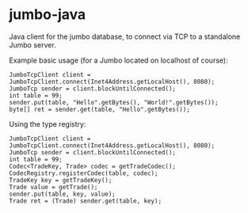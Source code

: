 # jumbo-java
Java client for the jumbo database, to connect via TCP to a standalone Jumbo server.

Example basic usage (for a Jumbo located on localhost of course):

```
JumboTcpClient client = JumboTcpClient.connect(Inet4Address.getLocalHost(), 8080);
JumboTcp sender = client.blockUntilConnected();
int table = 99;
sender.put(table, "Hello".getBytes(), "World!".getBytes());
byte[] ret = sender.get(table, "Hello".getBytes());
```

Using the type registry:

```
JumboTcpClient client = JumboTcpClient.connect(Inet4Address.getLocalHost(), 8080);
JumboTcp sender = client.blockUntilConnected();
int table = 99;
Codec<TradeKey, Trade> codec = getTradeCodec();
CodecRegistry.registerCodec(table, codec);
TradeKey key = getTradeKey();
Trade value = getTrade();
sender.put(table, key, value);
Trade ret = (Trade) sender.get(table, key);
```
